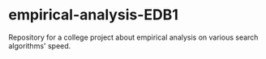 # empirical-analysis-EDB1
Repository for a college project about empirical analysis on various search algorithms' speed.
